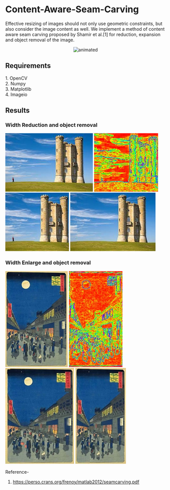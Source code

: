 <h1>Content-Aware-Seam-Carving</h1>

Effective resizing of images should not only use geometric constraints, but also consider the image content as well.
We implement a method of content aware seam carving proposed by Shamir et al.[1] for reduction, expansion and object removal of the image.

<p align="center">
  <img src="https://github.com/pantDevesh/Content-Aware-Seam-Carving/blob/master/Results/Gif_progress.gif" alt="animated" />
</p>

<h2>
  Requirements
</h2>
<p>
  1. OpenCV</br>
  2. Numpy</br>
  3. Matplotlib</br>
  4. Imageio
</p>

<h2>
  Results
</h2>

  
<h3>Width Reduction and object removal</h3>
<p>
<img title="Original Image" src="https://github.com/pantDevesh/Content-Aware-Seam-Carving/blob/master/Results/1.jpg" alt="Original Image">  <img  title ="Sobel Energy" src="https://github.com/pantDevesh/Content-Aware-Seam-Carving/blob/master/Results/1_EnergySobel.jpg" >  <img title="WidthReduce" src="https://github.com/pantDevesh/Content-Aware-Seam-Carving/blob/master/Results/1_ImageReduce.jpg" >  <img title="ObjectRemoval" src="https://github.com/pantDevesh/Content-Aware-Seam-Carving/blob/master/Results/1_ObjectRemoval.jpg" >
</p>

<h3>Width Enlarge and object removal</h3>
<p>
<img title="Original Image" src="https://github.com/pantDevesh/Content-Aware-Seam-Carving/blob/master/Results/3.jpg" alt="Original Image">  <img  title ="Sobel Energy" src="https://github.com/pantDevesh/Content-Aware-Seam-Carving/blob/master/Results/3_EnergySobel.jpg" >  <img title="Width enlarge" src="https://github.com/pantDevesh/Content-Aware-Seam-Carving/blob/master/Results/result_increase_width.jpg" >  <img title="ObjectRemoval" src="https://github.com/pantDevesh/Content-Aware-Seam-Carving/blob/master/Results/3_ObjectRemoval.jpg" >
</p>



Reference-
1. https://perso.crans.org/frenoy/matlab2012/seamcarving.pdf



